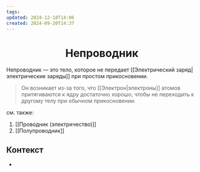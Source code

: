 ```yaml
---
tags: 
updated: 2024-12-18T14:06
created: 2024-09-20T14:37
---
```

<center> <h1> <b> Непроводник </b> </h1> </center>

 Непроводник — это тело, которое не передает [[Электрический заряд|электрические заряды]] при простом прикосновении.

>Он возникает из-за того, что [[Электрон|электроны]] атомов притягиваются к ядру достаточно хорошо, чтобы не переходить к другому телу при обычном прикосновении.

см. также:
1. [[Проводник (электричество)]]
2. [[Полупроводник]]

## Контекст
- 

